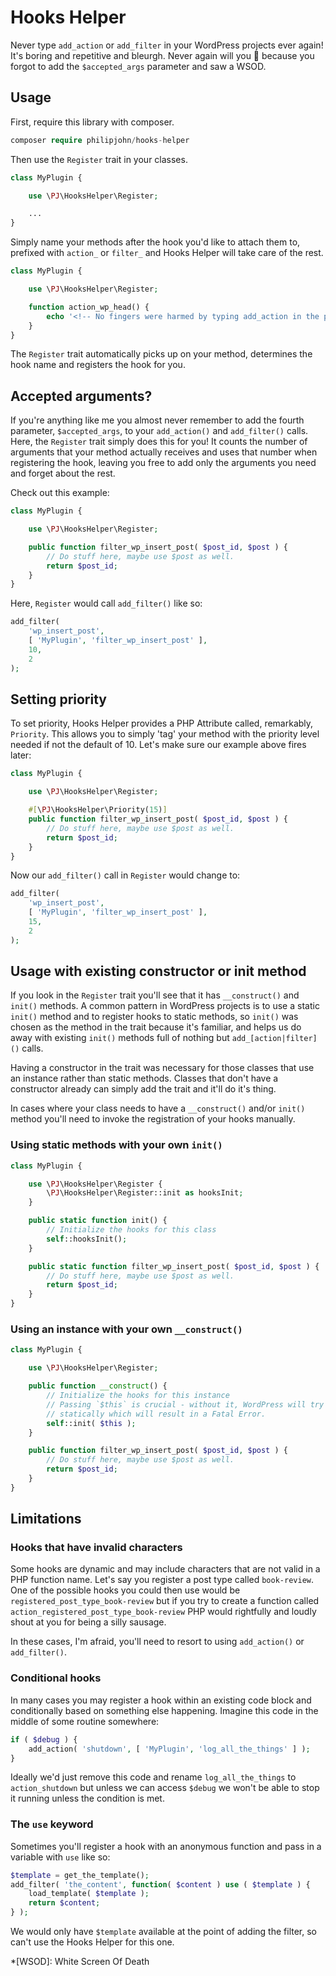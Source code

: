 # Hooks Helper

Never type `add_action` or `add_filter` in your WordPress projects ever again! It's boring and repetitive and bleurgh. Never again will you :facepalm: because you forgot to add the `$accepted_args` parameter and saw a WSOD.

## Usage

First, require this library with composer.

```php
composer require philipjohn/hooks-helper
```

Then use the `Register` trait in your classes.

```php
class MyPlugin {

    use \PJ\HooksHelper\Register;

    ...
}
```

Simply name your methods after the hook you'd like to attach them to, prefixed with `action_` or `filter_` and Hooks Helper will take care of the rest.

```php
class MyPlugin {

    use \PJ\HooksHelper\Register;

    function action_wp_head() {
        echo '<!-- No fingers were harmed by typing add_action in the production of this comment -->';
    }
}
```

The `Register` trait automatically picks up on your method, determines the hook name and registers the hook for you.

## Accepted arguments?

If you're anything like me you almost never remember to add the fourth parameter, `$accepted_args`, to your `add_action()` and `add_filter()` calls. Here, the `Register` trait simply does this for you! It counts the number of arguments that your method actually receives and uses that number when registering the hook, leaving you free to add only the arguments you need and forget about the rest.

Check out this example:

```php
class MyPlugin {

    use \PJ\HooksHelper\Register;

    public function filter_wp_insert_post( $post_id, $post ) {
        // Do stuff here, maybe use $post as well.
        return $post_id;
    }
}
```

Here, `Register` would call `add_filter()` like so:

```php
add_filter(
    'wp_insert_post',
    [ 'MyPlugin', 'filter_wp_insert_post' ],
    10,
    2
);
```

## Setting priority

To set priority, Hooks Helper provides a PHP Attribute called, remarkably, `Priority`. This allows you to simply 'tag' your method with the priority level needed if not the default of 10. Let's make sure our example above fires later:

```php
class MyPlugin {

    use \PJ\HooksHelper\Register;

    #[\PJ\HooksHelper\Priority(15)]
    public function filter_wp_insert_post( $post_id, $post ) {
        // Do stuff here, maybe use $post as well.
        return $post_id;
    }
}
```

Now our `add_filter()` call in `Register` would change to:

```php
add_filter(
    'wp_insert_post',
    [ 'MyPlugin', 'filter_wp_insert_post' ],
    15,
    2
);
```

## Usage with existing constructor or init method

If you look in the `Register` trait you'll see that it has `__construct()` and `init()` methods. A common pattern in WordPress projects is to use a static `init()` method and to register hooks to static methods, so `init()` was chosen as the method in the trait because it's familiar, and helps us do away with existing `init()` methods full of nothing but `add_[action|filter]()` calls.

Having a constructor in the trait was necessary for those classes that use an instance rather than static methods. Classes that don't have a constructor already can simply add the trait and it'll do it's thing.

In cases where your class needs to have a `__construct()` and/or `init()` method you'll need to invoke the registration of your hooks manually.

### Using static methods with your own `init()`

```php
class MyPlugin {

    use \PJ\HooksHelper\Register {
        \PJ\HooksHelper\Register::init as hooksInit;
    }

    public static function init() {
        // Initialize the hooks for this class
        self::hooksInit();
    }

    public static function filter_wp_insert_post( $post_id, $post ) {
        // Do stuff here, maybe use $post as well.
        return $post_id;
    }
}
```

### Using an instance with your own `__construct()`

```php
class MyPlugin {

    use \PJ\HooksHelper\Register;

    public function __construct() {
        // Initialize the hooks for this instance
        // Passing `$this` is crucial - without it, WordPress will try to call your methods
        // statically which will result in a Fatal Error.
        self::init( $this );
    }

    public function filter_wp_insert_post( $post_id, $post ) {
        // Do stuff here, maybe use $post as well.
        return $post_id;
    }
}
```

## Limitations

### Hooks that have invalid characters

Some hooks are dynamic and may include characters that are not valid in a PHP function name. Let's say you register a post type called `book-review`. One of the possible hooks you could then use would be `registered_post_type_book-review` but if you try to create a function called `action_registered_post_type_book-review` PHP would rightfully and loudly shout at you for being a silly sausage.

In these cases, I'm afraid, you'll need to resort to using `add_action()` or `add_filter()`.

### Conditional hooks

In many cases you may register a hook within an existing code block and conditionally based on something else happening. Imagine this code in the middle of some routine somewhere:

```php
if ( $debug ) {
    add_action( 'shutdown', [ 'MyPlugin', 'log_all_the_things' ] );
}
```

Ideally we'd just remove this code and rename `log_all_the_things` to `action_shutdown` but unless we can access `$debug` we won't be able to stop it running unless the condition is met.

### The `use` keyword

Sometimes you'll register a hook with an anonymous function and pass in a variable with `use` like so:

```php
$template = get_the_template();
add_filter( 'the_content', function( $content ) use ( $template ) {
    load_template( $template );
    return $content;
} );
```

We would only have `$template` available at the point of adding the filter, so can't use the Hooks Helper for this one.

*[WSOD]: White Screen Of Death